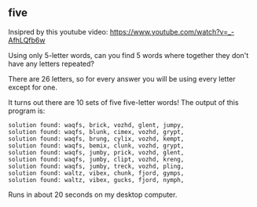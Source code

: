 ## five

Insipred by this youtube video:
https://www.youtube.com/watch?v=_-AfhLQfb6w

Using only 5-letter words, can you find 5 words where together they don't have any letters repeated?

There are 26 letters, so for every answer you will be using every letter except for one.

It turns out there are 10 sets of five five-letter words! The output of this program is:
```solution found: waqfs, bling, treck, vozhd, jumpy,
solution found: waqfs, brick, vozhd, glent, jumpy,
solution found: waqfs, blunk, cimex, vozhd, grypt,
solution found: waqfs, brung, cylix, vozhd, kempt,
solution found: waqfs, bemix, clunk, vozhd, grypt,
solution found: waqfs, jumby, prick, vozhd, glent,
solution found: waqfs, jumby, clipt, vozhd, kreng,
solution found: waqfs, jumby, treck, vozhd, pling,
solution found: waltz, vibex, chunk, fjord, gymps,
solution found: waltz, vibex, gucks, fjord, nymph,
```

Runs in about 20 seconds on my desktop computer.